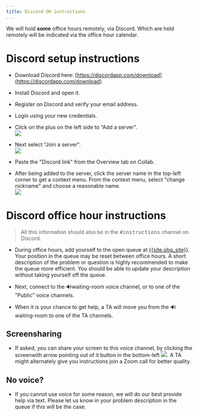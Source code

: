 ```yaml
---
title: Discord OH instructions
...
```


We will hold <b>some</b> office hours remotely, via Discord. Which are held remotely will be indicated
via the office hour calendar.

# Discord setup instructions

*  Download Discord here: [https://discordapp.com/download](https://discordapp.com/download)

*  Install Discord and open it.

*  Register on Discord and verify your email address.

*  Login using your new credentials.

*  Click on the plus on the left side to “Add a server”.<br><img src="files/continuity-images/add-server.png" style="max-width: 400px">

*  Next select "Join a server".<!-- IMAGE --><br><img src="files/continuity-images/join-server.png" style="max-width: 400px">

*  Paste the "Discord link" from the Overview tab on Collab.

*  After being added to the server, click the server name in the top-left corner to get a context menu. From the context menu, select "change nickname" and choose a reasonable name.<br>
   <img src="files/continuity-images/changenickname.png">

# Discord office hour instructions

> All this information should also be in the <tt>#instructions</tt> channel on Discord.

*  During office hours, add yourself to the open queue at [{{site.ohq_site}}]({{site.ohq_site}}).
   Your position in the queue may be reset between office hours. A short description of the problem or question is highly recommended to make the queue more efficient.
   You should be able to update your description without taking yourself off the queue.

*  Next, connect to the 🔊waiting-room voice channel, or to one of the "Public" voice channels.

*  When it is your chance to get help, a TA will move you from the 🔊waiting-room to one of the TA channels.

## Screensharing

*  If asked, you can share your screen to this voice channel, by clicking the screenwith arrow pointing out of it button in the bottom-left <img src="files/continuity-images/screenshare-icon.png">. A TA might alternately give you instructions join a Zoom call for better quality.

## No voice?

*  If you cannot use voice for some reason, we will do our best provide help via text. Please let us know in your problem description in the queue if this will be the case.
